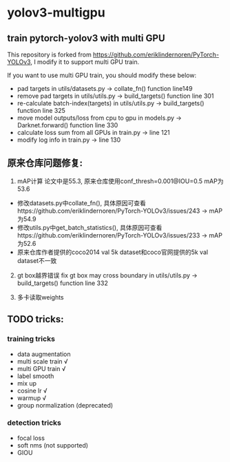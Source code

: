 # yolov3-multigpu
## train pytorch-yolov3 with multi GPU

This repository is forked from https://github.com/eriklindernoren/PyTorch-YOLOv3, I modify it to support multi GPU train.

If you want to use multi GPU train, you should modify these below:
* pad targets in utils/datasets.py -> collate_fn() function line149
* remove pad targets in utils/utils.py -> build_targets() function line 301
* re-calculate batch-index(targets) in utils/utils.py -> build_targets() function line 325
* move model outputs/loss from cpu to gpu in models.py -> Darknet.forward() function line 330
* calculate loss sum from all GPUs in train.py -> line 121
* modify log info in train.py -> line 130




## 原来仓库问题修复:
1. mAP计算
论文中是55.3, 原来仓库使用conf_thresh=0.001@IOU=0.5 mAP为53.6
* 修改datasets.py中collate_fn(), 具体原因可查看https://github.com/eriklindernoren/PyTorch-YOLOv3/issues/243 -> mAP为54.9
* 修改utils.py中get_batch_statistics(), 具体原因可查看https://github.com/eriklindernoren/PyTorch-YOLOv3/issues/233 -> mAP为52.6
* 原来仓库作者提供的coco2014 val 5k dataset和coco官网提供的5k val dataset不一致

2. gt box越界错误
fix gt box may cross boundary in utils/utils.py -> build_targets() function line 332

3. 多卡读取weights


## TODO tricks:
### training tricks
* data augmentation
* multi scale train √
* multi GPU train √
* label smooth 
* mix up 
* cosine lr √
* warmup √
* group normalization (deprecated)
### detection tricks
* focal loss 
* soft nms (not supported)
* GIOU 
